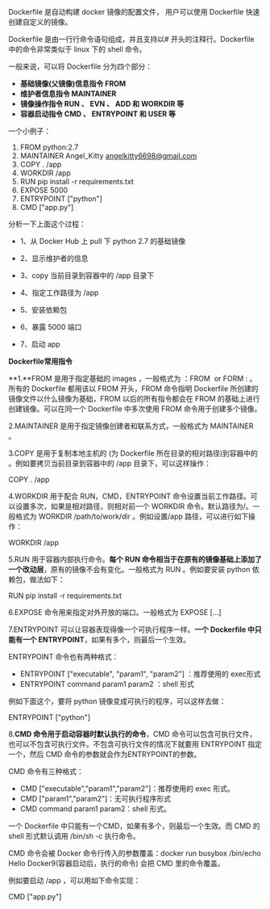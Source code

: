 Dockerfile 是自动构建 docker 镜像的配置文件， 用户可以使用 Dockerfile 快速创建自定义的镜像。

Dockerfile 是由一行行命令语句组成，并且支持以# 开头的注释行。Dockerfile 中的命令非常类似于 linux 下的 shell 命令。

一般来说，可以将 Dockerfile 分为四个部分：

- **基础镜像(父镜像)信息指令 FROM**
- **维护者信息指令 MAINTAINER**
- **镜像操作指令 RUN 、 EVN 、 ADD 和 WORKDIR 等**
- **容器启动指令 CMD 、 ENTRYPOINT 和 USER 等**

一个小例子：

1. FROM python:2.7 
2. MAINTAINER Angel_Kitty <angelkitty6698@gmail.com>
3. COPY . /app
4. WORKDIR /app
5. RUN pip install -r requirements.txt
6. EXPOSE 5000
7. ENTRYPOINT ["python"]
8. CMD ["app.py"]

分析一下上面这个过程：

- 1、从 Docker Hub 上 pull 下 python 2.7 的基础镜像

- 2、显示维护者的信息

- 3、copy 当前目录到容器中的 /app 目录下

- 4、指定工作路径为 /app

- 5、安装依赖包

- 6、暴露 5000 端口

- 7、启动 app

  

**Dockerfile常用指令**

**1.**FROM 是用于指定基础的 images ，一般格式为 ：FROM <image> or FORM <image>:<tag> 。所有的 Dockerfile 都用该以 FROM 开头，FROM 命令指明 Dockerfile 所创建的镜像文件以什么镜像为基础，FROM 以后的所有指令都会在 FROM 的基础上进行创建镜像。可以在同一个 Dockerfile 中多次使用 FROM 命令用于创建多个镜像。

2.MAINTAINER 是用于指定镜像创建者和联系方式，一般格式为 MAINTAINER <name> 。

3.COPY 是用于复制本地主机的 <src> (为 Dockerfile 所在目录的相对路径)到容器中的 <dest>。例如要拷贝当前目录到容器中的 /app 目录下，可以这样操作：

COPY . /app

4.WORKDIR 用于配合 RUN，CMD，ENTRYPOINT 命令设置当前工作路径。可以设置多次，如果是相对路径，则相对前一个 WORKDIR 命令。默认路径为/。一般格式为 WORKDIR /path/to/work/dir 。例如设置/app 路径，可以进行如下操作：

WORKDIR /app

5.RUN 用于容器内部执行命令。**每个 RUN 命令相当于在原有的镜像基础上添加了一个改动层**，原有的镜像不会有变化。一般格式为 RUN <command> 。例如要安装 python 依赖包，做法如下：

RUN pip install -r requirements.txt

6.EXPOSE 命令用来指定对外开放的端口。一般格式为 EXPOSE <port> [<port>...]

7.ENTRYPOINT 可以让容器表现得像一个可执行程序一样。**一个 Dockerfile 中只能有一个 ENTRYPOINT**，如果有多个，则最后一个生效。

ENTRYPOINT 命令也有两种格式：

- ENTRYPOINT ["executable", "param1", "param2"] ：推荐使用的 exec形式
- ENTRYPOINT command param1 param2 ：shell 形式

例如下面这个，要将 python 镜像变成可执行的程序，可以这样去做：

ENTRYPOINT ["python"]

8.**CMD 命令用于启动容器时默认执行的命令**，CMD 命令可以包含可执行文件，也可以不包含可执行文件。不包含可执行文件的情况下就要用 ENTRYPOINT 指定一个，然后 CMD 命令的参数就会作为ENTRYPOINT的参数。

CMD 命令有三种格式：

- CMD ["executable","param1","param2"]：推荐使用的 exec 形式。
- CMD ["param1","param2"]：无可执行程序形式
- CMD command param1 param2：shell 形式。

一个 Dockerfile 中只能有一个CMD，如果有多个，则最后一个生效。而 CMD 的 shell 形式默认调用 /bin/sh -c 执行命令。

CMD 命令会被 Docker 命令行传入的参数覆盖：docker run busybox /bin/echo Hello Docker9(容器启动后，执行的命令) 会把 CMD 里的命令覆盖。

例如要启动 /app ，可以用如下命令实现：

CMD ["app.py"]

